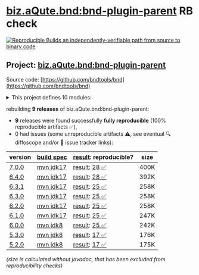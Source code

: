 [biz.aQute.bnd:bnd-plugin-parent](https://central.sonatype.com/artifact/biz.aQute.bnd/bnd-plugin-parent/versions) RB check
=======

[![Reproducible Builds](https://reproducible-builds.org/images/logos/rb.svg) an independently-verifiable path from source to binary code](https://reproducible-builds.org/)

## Project: [biz.aQute.bnd:bnd-plugin-parent](https://central.sonatype.com/artifact/biz.aQute.bnd/bnd-plugin-parent/versions)

Source code: [https://github.com/bndtools/bnd](https://github.com/bndtools/bnd)

<details><summary>This project defines 10 modules:</summary>

* [biz.aQute.bnd:bnd-baseline-maven-plugin](https://central.sonatype.com/artifact/biz.aQute.bnd/bnd-baseline-maven-plugin/7.0.0)
* [biz.aQute.bnd:bnd-export-maven-plugin](https://central.sonatype.com/artifact/biz.aQute.bnd/bnd-export-maven-plugin/7.0.0)
* [biz.aQute.bnd:bnd-generate-maven-plugin](https://central.sonatype.com/artifact/biz.aQute.bnd/bnd-generate-maven-plugin/7.0.0)
* [biz.aQute.bnd:bnd-indexer-maven-plugin](https://central.sonatype.com/artifact/biz.aQute.bnd/bnd-indexer-maven-plugin/7.0.0)
* [biz.aQute.bnd:bnd-maven-plugin](https://central.sonatype.com/artifact/biz.aQute.bnd/bnd-maven-plugin/7.0.0)
* [biz.aQute.bnd:bnd-plugin-parent](https://central.sonatype.com/artifact/biz.aQute.bnd/bnd-plugin-parent/7.0.0)
* [biz.aQute.bnd:bnd-reporter-maven-plugin](https://central.sonatype.com/artifact/biz.aQute.bnd/bnd-reporter-maven-plugin/7.0.0)
* [biz.aQute.bnd:bnd-resolver-maven-plugin](https://central.sonatype.com/artifact/biz.aQute.bnd/bnd-resolver-maven-plugin/7.0.0)
* [biz.aQute.bnd:bnd-run-maven-plugin](https://central.sonatype.com/artifact/biz.aQute.bnd/bnd-run-maven-plugin/7.0.0)
* [biz.aQute.bnd:bnd-testing-maven-plugin](https://central.sonatype.com/artifact/biz.aQute.bnd/bnd-testing-maven-plugin/7.0.0)
</details>

rebuilding **9 releases** of biz.aQute.bnd:bnd-plugin-parent:
- **9** releases were found successfully **fully reproducible** (100% reproducible artifacts :white_check_mark:),
- 0 had issues (some unreproducible artifacts :warning:, see eventual :mag: diffoscope and/or :memo: issue tracker links):

| version | [build spec](/BUILDSPEC.md) | [result](https://reproducible-builds.org/docs/jvm/): reproducible? | size |
| -- | --------- | ------ | -- |
| [7.0.0](https://central.sonatype.com/artifact/biz.aQute.bnd/bnd-plugin-parent/7.0.0/pom) | [mvn jdk17](bnd-plugins-7.0.0.buildspec) | [result](bnd-generate-maven-plugin-7.0.0.buildinfo): [28 :white_check_mark: ](bnd-generate-maven-plugin-7.0.0.buildcompare) | 400K |
| [6.4.0](https://central.sonatype.com/artifact/biz.aQute.bnd/bnd-plugin-parent/6.4.0/pom) | [mvn jdk17](bnd-plugins-6.4.0.buildspec) | [result](bnd-generate-maven-plugin-6.4.0.buildinfo): [28 :white_check_mark: ](bnd-generate-maven-plugin-6.4.0.buildcompare) | 392K |
| [6.3.1](https://central.sonatype.com/artifact/biz.aQute.bnd/bnd-plugin-parent/6.3.1/pom) | [mvn jdk17](bnd-plugins-6.3.1.buildspec) | [result](bnd-reporter-maven-plugin-6.3.1.buildinfo): [25 :white_check_mark: ](bnd-reporter-maven-plugin-6.3.1.buildcompare) | 258K |
| [6.3.0](https://central.sonatype.com/artifact/biz.aQute.bnd/bnd-plugin-parent/6.3.0/pom) | [mvn jdk17](bnd-plugins-6.3.0.buildspec) | [result](bnd-reporter-maven-plugin-6.3.0.buildinfo): [25 :white_check_mark: ](bnd-reporter-maven-plugin-6.3.0.buildcompare) | 258K |
| [6.2.0](https://central.sonatype.com/artifact/biz.aQute.bnd/bnd-plugin-parent/6.2.0/pom) | [mvn jdk17](bnd-plugins-6.2.0.buildspec) | [result](bnd-reporter-maven-plugin-6.2.0.buildinfo): [25 :white_check_mark: ](bnd-reporter-maven-plugin-6.2.0.buildcompare) | 258K |
| [6.1.0](https://central.sonatype.com/artifact/biz.aQute.bnd/bnd-plugin-parent/6.1.0/pom) | [mvn jdk17](bnd-plugins-6.1.0.buildspec) | [result](bnd-reporter-maven-plugin-6.1.0.buildinfo): [25 :white_check_mark: ](bnd-reporter-maven-plugin-6.1.0.buildcompare) | 247K |
| [6.0.0](https://central.sonatype.com/artifact/biz.aQute.bnd/bnd-plugin-parent/6.0.0/pom) | [mvn jdk8](bnd-plugins-6.0.0.buildspec) | [result](bnd-reporter-maven-plugin-6.0.0.buildinfo): [25 :white_check_mark: ](bnd-reporter-maven-plugin-6.0.0.buildcompare) | 242K |
| [5.3.0](https://central.sonatype.com/artifact/biz.aQute.bnd/bnd-plugin-parent/5.3.0/pom) | [mvn jdk8](bnd-plugins-5.3.0.buildspec) | [result](bnd-reporter-maven-plugin-5.3.0.buildinfo): [17 :white_check_mark: ](bnd-reporter-maven-plugin-5.3.0.buildcompare) | 176K |
| [5.2.0](https://central.sonatype.com/artifact/biz.aQute.bnd/bnd-plugin-parent/5.2.0/pom) | [mvn jdk8](bnd-plugins-5.2.0.buildspec) | [result](bnd-reporter-maven-plugin-5.2.0.buildinfo): [17 :white_check_mark: ](bnd-reporter-maven-plugin-5.2.0.buildcompare) | 175K |

<i>(size is calculated without javadoc, that has been excluded from reproducibility checks)</i>
